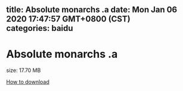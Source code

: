 
title: Absolute monarchs .a
date: Mon Jan 06 2020 17:47:57 GMT+0800 (CST)    
categories: baidu
---

# Absolute monarchs .a
size: 17.70 MB
 
 

[How to download](https://bpcam.bemobtrk.com/go/2ceec3aa-1ca2-46d6-b9ff-aaa5c184517c?jno=3434)
